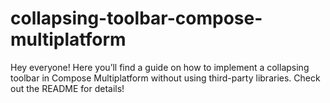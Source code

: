 # collapsing-toolbar-compose-multiplatform
Hey everyone! Here you’ll find a guide on how to implement a collapsing toolbar in Compose Multiplatform without using third-party libraries. Check out the README for details!
